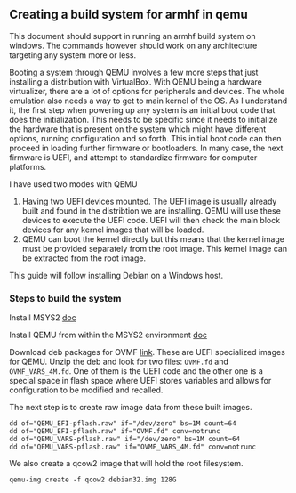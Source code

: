 ## Creating a build system for armhf in qemu

This document should support in running an armhf build system on windows. The commands however should work on any architecture targeting any system more or less. 

Booting a system through QEMU involves a few more steps that just installing a distribution with VirtualBox. With QEMU being a hardware virtualizer, there are a lot of options for peripherals and devices. The whole emulation also needs a way to get to main kernel of the OS. As I understand it, the first step when powering up any system is an initial boot code that does the initialization. This needs to be specific since it needs to initialize the hardware that is present on the system which might have different options, running configuration and so forth. This initial boot code can then proceed in loading further firmware or bootloaders. In many case, the next firmware is UEFI, and attempt to standardize firmware for computer platforms. 

I have used two modes with QEMU
1. Having two UEFI devices mounted. The UEFI image is usually already built and found in the distribtion we are installing. QEMU will use these devices to execute the UEFI code. UEFI will then check the main block devices for any kernel images that will be loaded.
2. QEMU can boot the kernel directly but this means that the kernel image must be provided separately from the root image. This kernel image can be extracted from the root image.

This guide will follow installing Debian on a Windows host.

### Steps to build the system
Install MSYS2 [doc](https://www.msys2.org/docs/installer/)

Install QEMU from within the MSYS2 environment [doc](https://www.qemu.org/download/#windows)

Download deb packages for OVMF [link](https://packages.debian.org/bookworm/ovmf). These are UEFI specialized images for QEMU. Unzip the deb and look for two files: `OVMF.fd` and `OVMF_VARS_4M.fd`. One of them is the UEFI code and the other one is a special space in flash space where UEFI stores variables and allows for configuration to be modified and recalled.

The next step is to create raw image data from these built images.
```
dd of="QEMU_EFI-pflash.raw" if="/dev/zero" bs=1M count=64
dd of="QEMU_EFI-pflash.raw" if="OVMF.fd" conv=notrunc
dd of="QEMU_VARS-pflash.raw" if="/dev/zero" bs=1M count=64
dd of="QEMU_VARS-pflash.raw" if="OVMF_VARS_4M.fd" conv=notrunc
```

We also create a qcow2 image that will hold the root filesystem.
```
qemu-img create -f qcow2 debian32.img 128G
```

